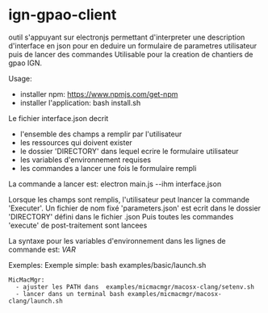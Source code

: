 # ign-gpao-client
outil s'appuyant sur electronjs permettant d'interpreter une description d'interface en json pour en deduire un formulaire de parametres utilisateur puis de lancer des commandes 
Utilisable pour la creation de chantiers de gpao IGN.

Usage:
- installer npm: https://www.npmjs.com/get-npm
- installer l'application: bash install.sh

Le fichier interface.json decrit 
- l'ensemble des champs a remplir par l'utilisateur
- les ressources qui doivent exister
- le dossier 'DIRECTORY' dans lequel ecrire le formulaire utilisateur
- les variables d'environnement requises
- les commandes a lancer une fois le formulaire rempli

La commande a lancer est: electron main.js --ihm interface.json 

Lorsque les champs sont remplis, l'utilisateur peut lnancer la commande 'Executer'. Un fichier de nom fixé 'parameters.json' est ecrit dans le dossier 'DIRECTORY' défini dans le fichier .json
Puis toutes les commandes 'execute' de post-traitement sont lancees

La syntaxe pour les variables d'environnement dans les lignes de commande est: $VAR$


Exemples: 
    Exemple simple:
         bash examples/basic/launch.sh
         
    MicMacMgr:
      - ajuster les PATH dans  examples/micmacmgr/macosx-clang/setenv.sh
      - lancer dans un terminal bash examples/micmacmgr/macosx-clang/launch.sh 
         
    
